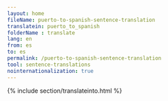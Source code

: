 ```yaml
---
layout: home
fileName: puerto-to-spanish-sentence-translation
translatein: puerto_to_spanish
folderName : translate
lang: en
from: es
to: es
permalink: /puerto-to-spanish-sentence-translation
tool: sentence-translations
nointernationalization: true
---
```

{% include section/translateinto.html %}
